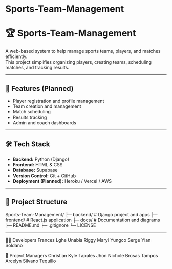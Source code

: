 # Sports-Team-Management
# 🏆 Sports-Team-Management

A web-based system to help manage sports teams, players, and matches efficiently.  
This project simplifies organizing players, creating teams, scheduling matches, and tracking results.

---

## 🚀 Features (Planned)
- Player registration and profile management  
- Team creation and management  
- Match scheduling  
- Results tracking  
- Admin and coach dashboards  

---

## 🛠 Tech Stack
- **Backend:** Python (Django)  
- **Frontend:** HTML & CSS
- **Database:** Supabase  
- **Version Control:** Git + GitHub  
- **Deployment (Planned):** Heroku / Vercel / AWS  

---

## 📂 Project Structure
Sports-Team-Management/
├─ backend/ # Django project and apps
├─ frontend/ # React.js application
├─ docs/ # Documentation and diagrams
├─ README.md
├─ .gitignore
└─ LICENSE

---

👨‍💻 Developers
Frances Lghe Unabia
Riggy Maryl Yungco
Serge Ylan Soldano

👔 Project Managers
Christian Kyle Tapales
Jhon Nichole Brosas Tampos
Arcelyn Silvano Tequillo
